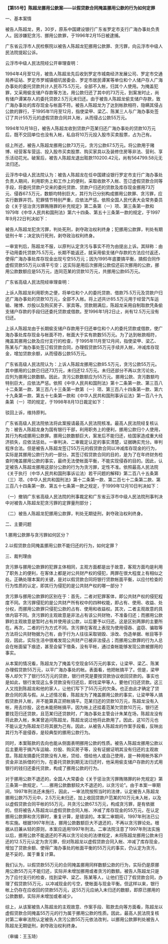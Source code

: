 **【第55号】陈超龙挪用公款案——以假贷款合同掩盖挪用公款的行为如何定罪**

一、基本案情

被告人陈超龙，男，30岁，原系中国建设银行广东省罗定市支行广海办事处负责人。因涉嫌犯贪污、挪用公款罪，于1996年2月15日被逮捕。

广东省云浮市人民检察院以被告人陈超龙犯挪用公款罪、贪污罪，向云浮市中级人民法院提起公诉。

云浮市中级人民法院经公开审理查明：

1994年4月至12月，被告人陈超龙先后收到罗定市城南经济发展公司、罗定市交通局养征站、罗定市罗城镇细坑居委会、罗定市居民谭某等单位和个人储户存人广海办事处的委托贷款共计人民币75.5万元，全部不入帐，归其个人使用。为掩盖犯罪，又采用偷支储户存款等方法，用公款归还了其中的73万元，到案发时止，尚有储户谭某存人的委托贷款2.5万元未归还。由于被告人陈超龙偷支储户存款，致广海办事处的库存现金与帐面不符。被告人陈超龙为了达到帐款相符，隐瞒其侵占公款的罪行，于1995年11月至12月，指使梁甲、梁乙、陈某三人与广海办事处签订了共计55万元的虚假贷款合同并入帐，从而侵占公款55万元。

1994年10月18日，被告人陈超龙收到贷款户范某归还广海办事处的贷款10万元后，既不交回单位也没有入帐，私自将10万元投入股市买卖股票，占为己有。

综上所述，被告人陈超龙挪用公款73万元，贪污公款67.5万元。将公款用于赌博、经营客车营运、投入股市买卖股票、购买家具以及装修住房等非法、营利、享乐活动花光。破案后，被告人陈超龙退出赃款110200.42元，尚有564799.58元无法归还。

云浮市中级人民法院认为：被告人陈超龙在任中国建设银行罗定市支行广海办事处负责人期间，利用职务上和工作上的便利，采取收款不入帐、签订虚假贷款合同等手段，将委托贷款户交来的委托贷款、贷款户归还的贷款及库存现金挪用73万元、侵吞67.5万元，数额均特别巨大，其行为已分别构成挪用公款罪、贪污罪，应实行数罪并罚。犯罪情节特别严重，应依法严惩。依照全国人民代表大会常务委员会《关于惩治贪污罪贿赂罪的补充规定》第二条第（一）项、第三条第一款和1979年《中华人民共和国刑法》第六十四条、第五十三条第一款的规定，于1997年9月22日判决如下：

被告人陈超龙犯贪污罪，判处死刑，剥夺政治权利终身；犯挪用公款罪，判处有期徒刑十年；决定执行死刑，剥夺政治权利终身。

一审宣判后，陈超龙不服，以原判认定贪污与事实不符为由提出上诉。其辩称：由于动用委托贷款75.5万元，长期不能返还，就采用偷支储户存款的方法应付返还，使得广海办事处库存现金出现亏空55万元；因为1995年底要搞平衡，搞假合同作虚假贷款55万元以填平亏空；这实际是用后次挪用公款偿还前次挪用的公款，挪用公款数额应是55万元，连同范某的贷款10万元，共挪用公款65万元。

广东省高级人民法院经审理查明：

上诉人陈超龙利用职务之便，将单位和个人的委托贷款、借款75.5万元及贷款户归还广海办事处的贷款10万元，全部不入帐。将上述共计85.5万元用于经营汽车运输、赌博、炒股以及购买房子、家具等。贷款期满后，陈超龙采用自制取款凭条偷支储户存款的手段归还委托贷款或借款。至1996年1月2日止，尚有12.5万元没有归还。

上诉人陈超龙由于长期偷支储户存款用于归还单位和个人的委托贷款或借款，使广海办事处库存现金与帐面不符，帐面大于实有款数55万元。为了达到帐款相符，掩盖其挪用公款及应付支行的检查，于1995年11月至12月间，指使梁甲、梁乙、陈某与广海办事处签订假贷款合同，办理假贷款55万元手续并入帐，冲减库存现金，增加贷款余额，从而侵吞公款55万元。

广东省高级人民法院认为：上诉人陈超龙挪用公款85.5万元，贪污公款55万元。其中挪用的公款已归还73万元，未归还12.5万元。未归还部分不再以贪污论处，应列为挪用公款数额。因此，贪污公款数额应为55万元。挪用公款、贪污数额均特别巨大，应依法严惩。依照《中华人民共和国刑法》第十二条第一款、第三百八十二条第一款、第三百八十三条第一款第（一）项、第三百八十四条第一款、第六十九条第一款、第五十七条第一款和《中华人民共和国刑事诉讼法》第一百八十九条第（一）项的规定，于1998年8月13日裁定如下：

驳回上诉，维持原判。

广东省高级人民法院依法将此案报请最高人民法院核准。最高人民法院经复核认为：被告人陈超龙身为国有银行干部，利用职务上的便利，挪用公款归个人使用，其行为构成挪用公款罪。挪用公款数额巨大，案发后不能归还，给国家造成重大经济损失，应依法惩处。一审判决、二审裁定认定的事实清楚，证据确实充分。审判程序合法。但是被告人陈超龙签订55万元的假贷款合同以冲减库存现金的行为，实际是其挪用公款行为的一部分。其签订假贷款合同的目的，是为了在年终财务检查时掩盖挪用公款的事实，最终无法使帐面平衡，不能实现侵吞的目的。因此，认定被告人陈超龙挪用这部分公款的行为为贪污罪，定性不准。依照最高人民法院《关于执行（中华人民共和国刑事诉讼法）若干问题的解释》第二百八十五条第（三）项、《中华人民共和国刑法》第十二条第一款、第二百七十二条第二款、第三百八十四条第一款、第五十七条第一款之规定，于1999年12月10日判决如下：

（一）撤销广东省高级人民法院的刑事裁定和广东省云浮市中级人民法院刑事判决中对被告人陈超龙犯贪污罪的定罪量刑部分；

（二）被告人陈超龙犯挪用公款罪，判处无期徒刑，剥夺政治权利终身。

二、主要问题

1.挪用公款罪与贪污罪如何区分？

2.以假贷款合同掩盖挪用公款不能归还的行为，如何定罪？

三、裁判理由

贪污罪与挪用公款罪的犯罪主体相同，主观方面都是出于故意，客观方面均是利用了职务上的便利，在客体上都是对公共财产权的侵犯，两罪在很大程度上有相似之处。正确处理本案的关键，是对以假贷款合同将银行贷款帐面平衡，以应付检查的行为性质的认定，即其行为侵犯的是公共财产权的哪一部分？

贪污罪与挪用公款罪的区别在于：首先，二者对犯罪客体，即公共财产权的侵犯程度不同。贪污罪侵犯的是公共财产所有权中的四种权能，即占有、使用、收益、处分权，而挪用公款罪只侵犯公款的占有、使用和收益权。其次，二者主观故意的具体内容不同。贪污罪的主观故意是非法占有该公共财物，不准备归还；而挪用公款罪的主观故意是暂时占有并使用该公款，以后要予以归还。这是区别两罪的主要所在。再次，二者的行为方式不同。贪污罪在客观上表现为使用侵吞、盗窃、骗取等方法将公共财物据为己有，由于行为人往往采取销毁、涂改、伪造单据、帐目等手段，因此，实际生活中很难发现公共财产已被非法侵占；而挪用公款罪的行为人总会在帐面留下痕迹，甚至会留下借条，没有平帐，通过查帐能够发现公款被挪用的事实。

从本案的情况看，陈超龙为了掩盖亏空现金55万元的事实，让梁甲、梁乙、陈某办理假贷款55万元，以平广海办事处的帐。表面看，他把帐搞平了。但是，梁甲等人却欠下了银行55万元的贷款，银行终究是要按贷款协议收回贷款的。事实也是如此，银行发现这么多贷款没有归还后，即找梁甲等人，要他们归还贷款。这三人又找到陈超龙和他的家人，让他们写下了55万元的欠条。也正由此才确定了贷款合同的真与假。从上述情况看，陈超龙为了掩盖挪用公款的事实，让梁甲等人搞假贷款并入帐，并不能算真正把帐搞平。范某归还的贷款10万元，陈超龙没有入帐，用去炒股，这也未能把帐搞平。因为帐上还挂着范某欠贷款10万元，银行还要找范归还贷款，且范某归还贷款时，广海办事处主管会计朱某在场，陈超龙没有将此款入帐，朱某曾追问陈超龙，陈超龙说过他将此款用了。因此，这10万元也不能认定为陈超龙已将其据为己有。因此，从被告人陈超龙的作案手段看，反映出其行为不是侵吞，是较典型的挪用公款行为。

同时，本案赃款的去向也能从侧面表明挪用公款的性质。被告人陈超龙挪用公款以后主要用于搞汽车运输、炒股、购买房子等，没有证据证明其没有归还的主观故意。陈超龙搞委托贷款没有入帐，贷给、借给他人或自己使用，是一种用帐外客户资金非法拆借的行为，在委托贷款到期无法归还时，他采用偷支储户存款的方式用银行的钱归还委托贷款，构成了挪用公款的行为。

对于挪用公款不退还的，全国人大常委会《关于惩治贪污罪贿赂罪的补充规定》第三条第一款规定，“……挪用公款数额较大不退还的，以贪污论”。由于本案一审期间，1997年刑法还未施行，因此，一审法院按照当时的法律，认定被告人陈超龙挪用公款75万元中，2.5万元未归还，加上收回贷款户范某的10万元未入帐，以及以虚假贷款合同平帐的55万元，共贪污公款67.5万元，构成贪污罪，是有依据的。但将被告人陈超龙以虚假贷款合同入帐、冲减了库存现金的55万元，在认定挪用公款罪和贪污罪时，重复计算，是错误的。本案二审期间，1997年刑法已公布实施。根据1997年刑法，挪用公款数额巨大不退还的，不再以贪污罪论处。根据从旧兼从轻的原则，本案应适用1997年刑法。二审法院注意了1997年刑法实施以后，挪用公款不能退还的不再以贪污论处的法律规定，未将陈超龙挪用公款未归还的12.5万元认定为贪污罪，但对陈超龙以虚假贷款合同入帐、冲减了库存现金，增加了贷款余额、使得广海办事处的帐面平衡的55万元的事实，仍认定为贪污，是不妥的，属于重复计算。

我们认为，以假贷款55万元的合同掩盖挪用同样数额公款的行为，实际仍是原挪用公款55万元不能归还，实际并未增加挪用或者贪污的数额。被告人陈超龙只是为了应付支行的检查，找到梁甲、梁乙、陈某等人，让他们签订了假贷款合同，办理了假贷款55万元，以冲减现金的亏空，使帐面与现金平衡。但这样以来，银行帐上仍存在应收回的贷款55万元，这55万元应纳入未归还的数额，即原已挪用的公款数额，实际并未增加或者减少。

综上，从该案被告人陈超龙的主观故意、作案手段、赃款去向等方面看，陈超龙以虚假贷款合同掩盖55万元的行为属于挪用公款的性质。因此，最高人民法院复核对第二审审法院认定被告人贪污公款55万元依法改判，以挪用公款罪判处被告人陈超龙无期徒刑，剥夺政治权利终身。

（审编：王玉琦）